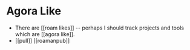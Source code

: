 # Agora Like

- There are [[roam likes]] -- perhaps I should track projects and tools which are [[agora like]].
- [[pull]] [[roamanpub]]


[//begin]: # "Autogenerated link references for markdown compatibility"
[agora-like]: agora-like "Agora Like"
[//end]: # "Autogenerated link references"